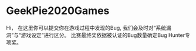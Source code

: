 # GeekPie2020Games
Hi，
在这里你可以提交你在游戏过程中发现的Bug, 我们会及时对“系统漏洞”与“游戏设定”进行区分。
比赛最终奖依据被认证的Bug数量确定Bug Hunter专项奖。
